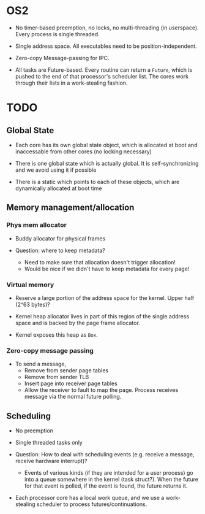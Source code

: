 # OS2

- No timer-based preemption, no locks, no multi-threading (in userspace). Every
  process is single threaded.

- Single address space. All executables need to be position-independent.

- Zero-copy Message-passing for IPC.

- All tasks are Future-based. Every routine can return a `Future`, which is
  pushed to the end of that processor's scheduler list. The cores work through
  their lists in a work-stealing fashion.

# TODO

## Global State
- Each core has its own global state object, which is allocated at boot and
  inaccessable from other cores (no locking necessary)

- There is one global state which is actually global. It is self-synchronizing
  and we avoid using it if possible

- There is a static which points to each of these objects, which are
  dynamically allocated at boot time

## Memory management/allocation

### Phys mem allocator

- Buddy allocator for physical frames

- Question: where to keep metadata?
    - Need to make sure that allocation doesn't trigger allocation!
    - Would be nice if we didn't have to keep metadata for every page!

### Virtual memory

- Reserve a large portion of the address space for the kernel. Upper half (2^63
  bytes)?

- Kernel heap allocator lives in part of this region of the single address
  space and is backed by the page frame allocator.

- Kernel exposes this heap as `Box`.

### Zero-copy message passing

- To send a message,
    - Remove from sender page tables
    - Remove from sender TLB
    - Insert page into receiver page tables
    - Allow the receiver to fault to map the page. Process receives message via
      the normal future polling.

## Scheduling

- No preemption

- Single threaded tasks only

- Question: How to deal with scheduling events (e.g. receive a message, receive
  hardware interrupt)?
    - Events of various kinds (if they are intended for a user process) go into
      a queue somewhere in the kernel (task struct?). When the future for that
      event is polled, if the event is found, the future returns it.

- Each processor core has a local work queue, and we use a work-stealing
  scheduler to process futures/continuations.

